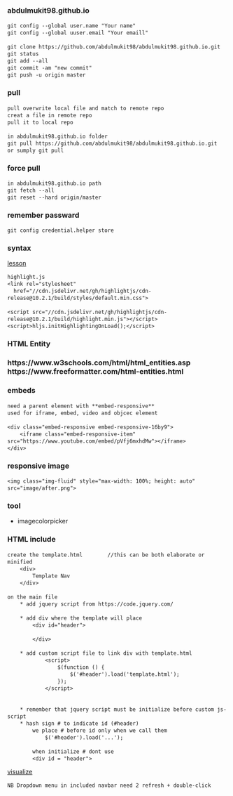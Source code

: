### abdulmukit98.github.io

	git config --global user.name "Your name"
	git config --global uuser.email "Your emaill"
	
	git clone https://github.com/abdulmukit98/abdulmukit98.github.io.git
	git status
	git add --all
	git commit -am "new commit"
	git push -u origin master

### pull

	pull overwrite local file and match to remote repo
	creat a file in remote repo
	pull it to local repo

	in abdulmukit98.github.io folder
	git pull https://github.com/abdulmukit98/abdulmukit98.github.io.git
	or sumply git pull

### force pull
	
	in abdulmukit98.github.io path
	git fetch --all
	git reset --hard origin/master

### remember passward
    git config credential.helper store

### syntax 

[lesson](https://www.youtube.com/watch?v=lusCM67ZvNM)<br>

    highlight.js
    <link rel="stylesheet"
      href="//cdn.jsdelivr.net/gh/highlightjs/cdn-release@10.2.1/build/styles/default.min.css">
    
    <script src="//cdn.jsdelivr.net/gh/highlightjs/cdn-release@10.2.1/build/highlight.min.js"></script>
    <script>hljs.initHighlightingOnLoad();</script>

### HTML Entity
<h3>
https://www.w3schools.com/html/html_entities.asp<br>
https://www.freeformatter.com/html-entities.html<br>
</h3>


### embeds
    need a parent element with **embed-responsive**
    used for iframe, embed, video and objcec element
    
    <div class="embed-responsive embed-responsive-16by9">
        <iframe class="embed-responsive-item" src="https://www.youtube.com/embed/pVfj6mxhdMw"></iframe>
    </div> 
### responsive image
    <img class="img-fluid" style="max-width: 100%; height: auto" src="image/after.png">

### tool
* imagecolorpicker

### HTML include
    
    create the template.html        //this can be both elaborate or minified
        <div>
            Template Nav
        </div>
    
    on the main file 
        * add jquery script from https://code.jquery.com/
    
        * add div where the template will place
            <div id="header">

            </div>
        
        * add custom script file to link div with template.html
                <script>
                    $(function () {
                        $('#header').load('template.html');
                    });
                </script>
        
        
        * remember that jquery script must be initialize before custom js-script
        * hash sign # to indicate id (#header)
            we place # before id only when we call them
                $('#header').load('...');
            
            when initialize # dont use
            <div id = "header">
            
            
        
[visualize](https://www.youtube.com/watch?v=m_RInqNGwmo)<br>
    
    NB Dropdown menu in included navbar need 2 refresh + double-click